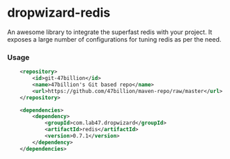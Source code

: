 dropwizard-redis
================

An awesome library to integrate the superfast redis with your project. It exposes a large number of configurations for tuning redis as per the need.


### Usage

```xml
	<repository>
		<id>git-47billion</id>
		<name>47billion's Git based repo</name>
		<url>https://github.com/47billion/maven-repo/raw/master</url>
	</repository>
```

```xml
    <dependencies>
        <dependency>
            <groupId>com.lab47.dropwizard</groupId>
            <artifactId>redis</artifactId>
            <version>0.7.1</version>
        </dependency>
    </dependencies>
```
